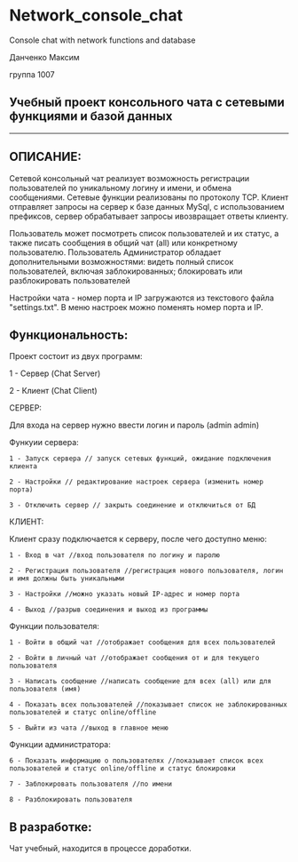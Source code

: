 # Network_console_chat
Console chat with network functions and database

Данченко Максим

группа 1007

Учебный проект консольного чата с сетевыми функциями и базой данных
------------------------------------------------------------------------------------------------------------------
------------------------------------------------------------------------------------------------------------------

ОПИСАНИЕ:
------------------------------------------------------------------------------------------------------------------

Сетевой консольный чат реализует возможность регистрации пользователей по уникальному логину и имени, и обмена сообщениями.
Сетевые функции реализованы по протоколу TCP. Клиент отправляет запросы на сервер к базе данных MySql, с использованием префиксов, 
сервер обрабатывает запросы ивозвращает ответы клиенту.

Пользователь может посмотреть список пользователей и их статус, а также писать сообщения в общий чат (all) или конкретному пользователю.
Пользователь Администратор обладает дополнительными возможностями: видеть полный список пользователей, включая заблокированных; блокировать или 
разблокировать пользователей

Настройки чата - номер порта и IP загружаются из текстового файла "settings.txt".
В меню настроек можно поменять номер порта и IP.

Функциональность:
------------------------------------------------------------------------------------------------------------------
Проект состоит из двух программ:

1 - Сервер (Chat Server)

2 - Клиент (Chat Client)

СЕРВЕР:

Для входа на сервер нужно ввести логин и пароль (admin admin)

Функуии сервера:

    1 - Запуск сервера // запуск сетевых функций, ожидание подключения клиента
    
    2 - Настройки // редактирование настроек сервера (изменить номер порта)
    
    3 - Отключить сервер // закрыть соединение и отключиться от БД

КЛИЕНТ:

Клиент сразу подключается к серверу, после чего доступно меню:

    1 - Вход в чат //вход пользователя по логину и паролю
    
    2 - Регистрация пользователя //регистрация нового пользователя, логин и имя должны быть уникальными
    
    3 - Настройки //можно указать новый IP-адрес и номер порта
    
    4 - Выход //разрыв соединения и выход из программы

Функции пользователя:

    1 - Войти в общий чат //отображает сообщения для всех пользователей
    
    2 - Войти в личный чат //отображает сообщения от и для текущего пользователя
    
    3 - Написать сообщение //написать сообщение для всех (all) или для пользователя (имя)
    
    4 - Показать всех пользователей //показывает список не заблокированных пользователей и статус online/offline
    
    5 - Выйти из чата //выход в главное меню

Функции администратора:

    6 - Показать информацию о пользователях //показывает список всех пользователей и статус online/offline и статус блокировки
    
    7 - Заблокировать пользователя //по имени
    
    8 - Разблокировать пользователя

В разработке:
---------------------------------------------------------------------------------------------------------------

Чат учебный, находится в процессе доработки.
